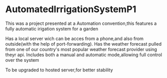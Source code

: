 # AutomatedIrrigationSystemP1

This was a project presented at a Automation convention,this features a fully automatic irigation system for a garden

Has a local server wich can be acces from a phone,and also from outside(with the help of port-forwarding).
Has the weather forecast pulled from one of our country's most popular weather forecast provider using theyr api.
Includes both a manual and automatic mode,allowing full control over the system

To be upgraded to hosted server,for better stability
